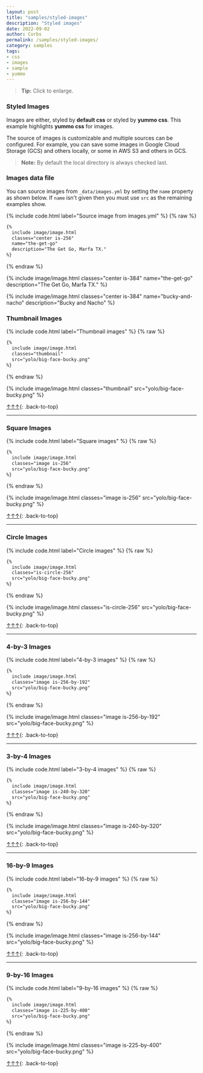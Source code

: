```yaml
---
layout: post
title: "samples/styled-images"
description: "Styled images"
date: 2022-09-02
author: Corbs
permalink: /samples/styled-images/
category: samples
tags:
- css
- images
- sample
- yummo
---
```


> __Tip:__ Click to enlarge.

### Styled Images

Images are either, styled by __default css__ or styled by __yummo css__. This example highlights __yummo css__ for images.

The source of images is customizable and multiple sources can be configured. For example, you can save some images in Google Cloud Storage (GCS) and others locally, or some in AWS S3 and others in GCS.

> __Note:__ By default the local directory is always checked last.

### Images data file

You can source images from `_data/images.yml` by setting the `name` property as shown below. If `name` isn't given then you must use `src` as the remaining examples show.

{% include code.html label="Source image from images.yml" %}
{% raw %}
```html
{%
  include image/image.html
  classes="center is-256"
  name="the-get-go"
  description="The Get Go, Marfa TX."
%}
```
{% endraw %}

{%
  include image/image.html
  classes="center is-384"
  name="the-get-go"
  description="The Get Go, Marfa TX."
%}

{%
  include image/image.html
  classes="center is-384"
  name="bucky-and-nacho"
  description="Bucky and Nacho"
%}

### Thumbnail Images

{% include code.html label="Thumbnail images" %}
{% raw %}
```html
{%
  include image/image.html
  classes="thumbnail"
  src="yolo/big-face-bucky.png"
%}
```
{% endraw %}

{%
  include image/image.html
  classes="thumbnail"
  src="yolo/big-face-bucky.png"
%}

[↑↑↑](#){: .back-to-top}

---

### Square Images

{% include code.html label="Square images" %}
{% raw %}
```html
{%
  include image/image.html
  classes="image is-256"
  src="yolo/big-face-bucky.png"
%}
```
{% endraw %}

{%
  include image/image.html
  classes="image is-256"
  src="yolo/big-face-bucky.png"
%}

[↑↑↑](#){: .back-to-top}

---

### Circle Images

{% include code.html label="Circle images" %}
{% raw %}
```html
{%
  include image/image.html
  classes="is-circle-256"
  src="yolo/big-face-bucky.png"
%}
```
{% endraw %}

{%
  include image/image.html
  classes="is-circle-256"
  src="yolo/big-face-bucky.png"
%}

[↑↑↑](#){: .back-to-top}

---

### 4-by-3 Images

{% include code.html label="4-by-3 images" %}
{% raw %}
```html
{%
  include image/image.html
  classes="image is-256-by-192"
  src="yolo/big-face-bucky.png"
%}
```
{% endraw %}

{%
  include image/image.html
  classes="image is-256-by-192"
  src="yolo/big-face-bucky.png"
%}

[↑↑↑](#){: .back-to-top}

---

### 3-by-4 Images

{% include code.html label="3-by-4 images" %}
{% raw %}
```html
{%
  include image/image.html
  classes="image is-240-by-320"
  src="yolo/big-face-bucky.png"
%}
```
{% endraw %}

{%
  include image/image.html
  classes="image is-240-by-320"
  src="yolo/big-face-bucky.png"
%}

[↑↑↑](#){: .back-to-top}

---

### 16-by-9 Images

{% include code.html label="16-by-9 images" %}
{% raw %}
```html
{%
  include image/image.html
  classes="image is-256-by-144"
  src="yolo/big-face-bucky.png"
%}
```
{% endraw %}

{%
  include image/image.html
  classes="image is-256-by-144"
  src="yolo/big-face-bucky.png"
%}

[↑↑↑](#){: .back-to-top}

---

### 9-by-16 Images

{% include code.html label="9-by-16 images" %}
{% raw %}
```html
{%
  include image/image.html
  classes="image is-225-by-400"
  src="yolo/big-face-bucky.png"
%}
```
{% endraw %}

{%
  include image/image.html
  classes="image is-225-by-400"
  src="yolo/big-face-bucky.png"
%}

[↑↑↑](#){: .back-to-top}
